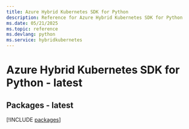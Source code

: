 ```yaml
---
title: Azure Hybrid Kubernetes SDK for Python
description: Reference for Azure Hybrid Kubernetes SDK for Python
ms.date: 05/21/2025
ms.topic: reference
ms.devlang: python
ms.service: hybridkubernetes
---
```

# Azure Hybrid Kubernetes SDK for Python - latest
## Packages - latest
[!INCLUDE [packages](hybrid-kubernetes-index.md)]